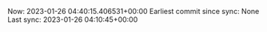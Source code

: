 Now: 2023-01-26 04:40:15.406531+00:00 Earliest commit since sync: None Last sync: 2023-01-26 04:10:45+00:00
